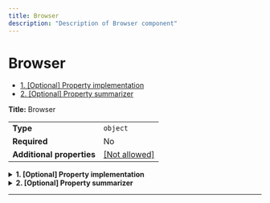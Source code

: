```yaml
---
title: Browser
description: "Description of Browser component"
---
```

# Browser

- [1. [Optional] Property implementation](#implementation)
- [2. [Optional] Property summarizer](#summarizer)

**Title:** Browser

|                           |                                                         |
| ------------------------- | ------------------------------------------------------- |
| **Type**                  | `object`                                                |
| **Required**              | No                                                      |
| **Additional properties** | [[Not allowed]](# "Additional Properties not allowed.") |

<details>
<summary>
<strong> <a name="implementation"></a>1. [Optional] Property implementation</strong>  

</summary>
<blockquote>

|              |         |
| ------------ | ------- |
| **Type**     | `const` |
| **Required** | No      |

Specific value: `"Browser"`

</blockquote>
</details>

<details>
<summary>
<strong> <a name="summarizer"></a>2. [Optional] Property summarizer</strong>  

</summary>
<blockquote>

**Title:** Summarizer

|              |                    |
| ------------ | ------------------ |
| **Type**     | `enum (of string)` |
| **Required** | No                 |
| **Default**  | `"BeautifulSoup"`  |

Must be one of:
* "BeautifulSoup"
* "noop"

</blockquote>
</details>

----------------------------------------------------------------------------------------------------------------------------

